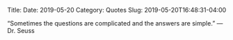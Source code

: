 Title: 
Date: 2019-05-20
Category: Quotes
Slug: 2019-05-20T16:48:31-04:00

“Sometimes the questions are complicated and the answers are simple.”
— Dr. Seuss
